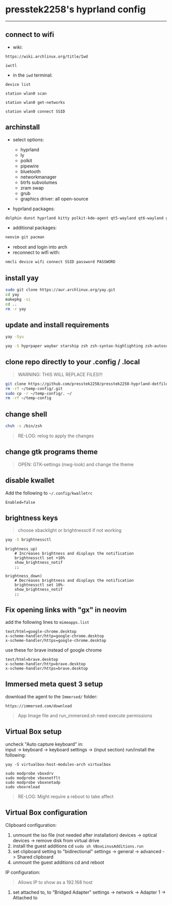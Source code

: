 # presstek2258's hyprland config

---

## connect to wifi

- wiki:
```
https://wiki.archlinux.org/title/Iwd
```

```
iwctl
```
- in the `iwd` terminal:
```
device list
```
```
station wlan0 scan
```
```
station wlan0 get-networks
```
```
station wlan0 connect SSID
```

## archinstall

- select options:
	- hyprland
	- ly
   	- polkit
   	- pipewire
   	- bluetooth
   	- networkmanager
   	- btrfs subvolumes
   	- zram swap
   	- grub
   	- graphics driver: all open-source

- hyprland packages:
```bash
dolphin dunst hyprland kitty polkit-kde-agent qt5-wayland qt6-wayland grim slurp wofi xdg-desktop-portal-hyprland
```
   
- additional packages:
```bash
neovim git pacman
```

- reboot and login into arch
- reconnect to wifi with:
```bash
nmcli device wifi connect SSID password PASSWORD
```

## install yay

```bash
sudo git clone https://aur.archlinux.org/yay.git
cd yay
makepkg -si
cd ..
rm -r yay 
```

## update and install requirements

```bash
yay -Syu
```

```bash
yay -S hyprpaper waybar starship zsh zsh-syntax-highlighting zsh-autosuggestions zoxide neovim tmux brave-bin htop ttf-jetbrains-mono ttf-font-awesome ttf-nerd-fonts-symbols ripgrep jdk libreoffice-still neofetch npm xarchiver base-devel firewalld galculator ollama-rocm tailscale thunar tldr unrar unzip zip wget nwg-look network-manager-applet blueberry xpadneo-dkms ncdu wl-clipboard obs-studio xwaylandvideobridge qogir-gtk-theme pavucontrol
```

## clone repo directly to your .config / .local

> WARNING: THIS WILL REPLACE FILES!!!

```bash
git clone https://github.com/presstek2258/presstek2258-hyprland-dotfiles.git ~/temp-config
rm -rf ~/temp-config/.git
sudo cp -r ~/temp-config/. ~/
rm -rf ~/temp-config
```

## change shell

```bash
chsh -s /bin/zsh
```

> RE-LOG: relog to apply the changes

## change gtk programs theme

> OPEN: GTK-settings (nwg-look) and change the theme

## disable kwallet

Add the following to `~/.config/kwalletrc`
```
Enabled=false
```

## brightness keys

> choose xbacklight or brightnessctl if not working

```bash
yay -S brightnessctl
```

```shell
brightness_up)
	# Increases brightness and displays the notification
	brightnessctl set +10%
	show_brightness_notif
	;;

brightness_down)
	# Decreases brightness and displays the notification
	brightnessctl set 10%-
	show_brightness_notif
	;;
```

## Fix opening links with "gx" in neovim

add the following lines to `mimeapps.list`

```
text/html=google-chrome.desktop
x-scheme-handler/http=google-chrome.desktop
x-scheme-handler/https=google-chrome.desktop
```

use these for brave instead of google chrome

```
text/html=brave.desktop
x-scheme-handler/http=brave.desktop
x-scheme-handler/https=brave.desktop
```

## Immersed meta quest 3 setup

download the agent to the `Immersed/` folder:

```
https://immersed.com/download
```
> App Image file and run_immersed.sh need execute permissions

## Virtual Box setup

uncheck "Auto capture keyboard" in:   
	input -> keyboard -> keyboard settings -> (input section)
run/install the following:

```
yay -S virtualbox-host-modules-arch virtualbox
```

```
sudo modprobe vboxdrv
sudo modprobe vboxnetflt
sudo modprobe vboxnetadp
sudo vboxreload
```
> RE-LOG: Might require a reboot to take affect

## Virtual Box configuration

Clipboard configuration:
1. unmount the iso file (not needed after installation)
   devices -> optical devices -> remove disk from virtual drive
2. install the guest additions cd
   `sudo sh VBoxLinusAdditions.run`
3. set clipboard setting to "bidirectional"
   settings -> general -> advanced -> Shared clipboard
4. unmount the guest additions cd and reboot

IP configuration:
> Allows IP to show as a 192.168 host
1. set attached to, to "Bridged Adapter"
   settings -> network -> Adapter 1 -> Attached to

